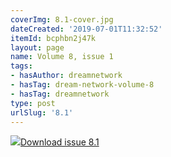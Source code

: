 ```yaml
---
coverImg: 8.1-cover.jpg
dateCreated: '2019-07-01T11:32:52'
itemId: bcphbn2j47k
layout: page
name: Volume 8, issue 1
tags:
- hasAuthor: dreamnetwork
- hasTag: dream-network-volume-8
- hasTag: dreamnetwork
type: post
urlSlug: '8.1'
---
```

<img class="card-journal-img" src="../images/8.1-rect.jpg"/><a href="../files/pdfs/Volume_8/8.1-Dream-Network-Bulletin_Volume-8-Number-1.pdf" download="">Download issue 8.1</a>